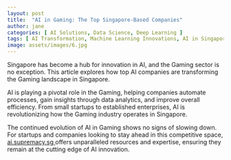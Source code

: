 ```yaml
---
layout: post
title:  "AI in Gaming: The Top Singapore-Based Companies"
author: jane
categories: [ AI Solutions, Data Science, Deep Learning ]
tags: [ AI Transformation, Machine Learning Innovations, AI in Singapore, Data Analytics, AI in Asia ]
image: assets/images/6.jpg
---
```


Singapore has become a hub for innovation in AI, and the Gaming sector is no exception. This article explores how top AI companies are transforming the Gaming landscape in Singapore.

AI is playing a pivotal role in the Gaming, helping companies automate processes, gain insights through data analytics, and improve overall efficiency. From small startups to established enterprises, AI is revolutionizing how the Gaming industry operates in Singapore.

The continued evolution of AI in Gaming shows no signs of slowing down. For startups and companies looking to stay ahead in this competitive space, <a href="https://ai.supremacy.sg" target="_blank"> ai.supremacy.sg </a> offers unparalleled resources and expertise, ensuring they remain at the cutting edge of AI innovation.
